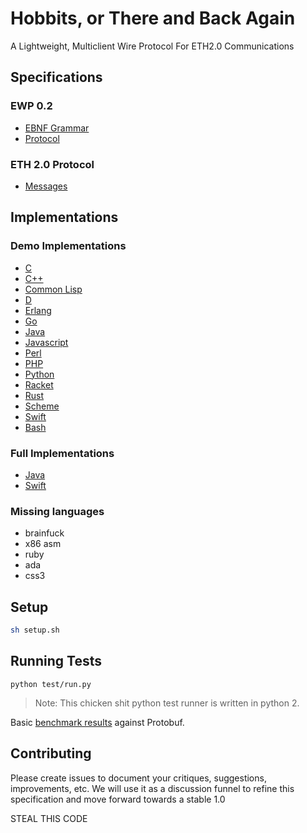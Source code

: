 # Hobbits, or There and Back Again

A Lightweight, Multiclient Wire Protocol For ETH2.0 Communications

## Specifications

### EWP 0.2
 - [EBNF Grammar](/Ethereum-Wire-Protocol-0.2.EBNF)
 - [Protocol](/protocol.md)
 
### ETH 2.0 Protocol
 - [Messages](/rpc-messages.md)

## Implementations

### Demo Implementations
 - [C](/parsers/c)
 - [C++](/parsers/cpp)
 - [Common Lisp](/parsers/clisp)
 - [D](/parsers/d)
 - [Erlang](/parsers/erlang)
 - [Go](/parsers/go)
 - [Java](/parsers/java)
 - [Javascript](/parsers/js)
 - [Perl](/parsers/perl)
 - [PHP](/parsers/php)
 - [Python](/parsers/python)
 - [Racket](/parsers/racket)
 - [Rust](/parsers/rs)
 - [Scheme](/parsers/scheme)
 - [Swift](/parsers/swift)
 - [Bash](/parsers/bash)

### Full Implementations
 - [Java](https://github.com/pegasyseng/artemis)
 - [Swift](https://github.com/yeeth/Hobbits.swift)

### Missing languages
  * brainfuck
  * x86 asm
  * ruby
  * ada
  * css3

## Setup

```bash
sh setup.sh
```
 
## Running Tests

```
python test/run.py
```
> Note: This chicken shit python test runner is written in python 2.


Basic [benchmark results](https://gist.github.com/prestonvanloon/6663510164f967fa05553ead157cd5c1) against Protobuf. 

## Contributing

Please create issues to document your critiques, suggestions, improvements, etc. We will use it as a discussion funnel to refine this specification and move forward towards a stable 1.0

STEAL THIS CODE
